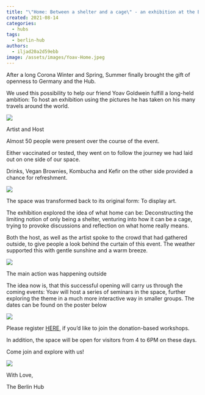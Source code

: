 ```yaml
---
title: "\"Home: Between a shelter and a cage\" - an exhibition at the Berlin Hub"
created: 2021-08-14
categories: 
  - hubs
tags: 
  - berlin-hub
authors: 
  - iljad20a2d59ebb
image: /assets/images/Yoav-Home.jpeg
---
```


After a long Corona Winter and Spring, Summer finally brought the gift of openness to Germany and the Hub.

  
We used this possibility to help our friend Yoav Goldwein fulfill a long-held ambition: To host an exhibition using the pictures he has taken on his many travels around the world.

![](/assets/images/Yoav-Ilja-768x1024.jpeg)

Artist and Host

Almost 50 people were present over the course of the event.

Either vaccinated or tested, they went on to follow the journey we had laid out on one side of our space.

  
Drinks, Vegan Brownies, Kombucha and Kefir on the other side provided a chance for refreshment.

![](/assets/images/people-2-blurry-1024x768.jpeg)

The space was transformed back to its original form: To display art.

The exhibition explored the idea of what home can be: Deconstructing the limiting notion of only being a shelter, venturing into how it can be a cage, trying to provoke discussions and reflection on what home really means.

Both the host, as well as the artist spoke to the crowd that had gathered outside, to give people a look behind the curtain of this event. The weather supported this with gentle sunshine and a warm breeze.

![](/assets/images/outside-1024x768.jpeg)

The main action was happening outside

The idea now is, that this successful opening will carry us through the coming events: Yoav will host a series of seminars in the space, further exploring the theme in a much more interactive way in smaller groups. The dates can be found on the poster below

![](/assets/images/Yoav-Home-3-724x1024.jpeg)

Please register [HERE](https://yoavgoldwein.aidaform.com/home-sessions-registration), if you’d like to join the donation-based workshops.

In addition, the space will be open for visitors from 4 to 6PM on these days.

Come join and explore with us!

![](/assets/images/mahomi-1024x768.jpeg)

With Love,

The Berlin Hub
